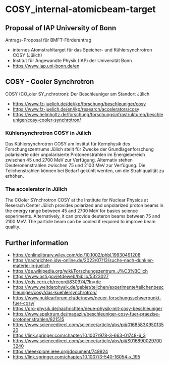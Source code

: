 # COSY_internal-atomicbeam-target

## Proposal of IAP University of Bonn 
Antrags-Proposal für BMFT-Förderantrag 
- internes Atomstrahltarget für das Speicher- und Kühlersynchrotron COSY (Jülich) 
- Institut für Angewandte Physik (IAP) der Universität Bonn
- https://www.iap.uni-bonn.de/en

## COSY - Cooler Synchrotron
COSY (CO_oler SY_nchrotron): Der Beschleuniger am Standort Jülich
- https://www.fz-juelich.de/de/ikp/forschung/beschleuniger/cosy
- https://www.fz-juelich.de/en/ikp/research/accelerators/cosy
- https://www.helmholtz.de/forschung/forschungsinfrastrukturen/beschleuniger/cosy-cooler-synchrotron/

### Kühlersynchrotron COSY in Jülich
Das Kühlersynchrotron COSY am Institut für Kernphysik des Forschungszentrums Jülich stellt für Zwecke der Grundlagenforschung polarisierte 
oder unpolarisierte Protonenstrahlen im Energiebereich zwischen 45 und 2700 MeV zur Verfügung. Alternativ stehen Deuteronenstrahlen zwischen
75 und 2100 MeV zur Verfügung. Die Teilchenstrahlen können bei Bedarf gekühlt werden, um die Strahlqualität zu erhöhen.

### The accelerator in Jülich
The COoler SYnchrotron COSY at the Institute for Nuclear Physics at Reserach Center Jülich provides polarized and unpolarized proton beams
in the energy range between 45 and 2700 MeV for basics science experiments. Alternatively, it can provide deuteron beams between 75 and 
2100 MeV. The particle beam can be cooled if required to improve beam quality.

## Further information
- https://onlinelibrary.wiley.com/doi/10.1002/phbl.19930491208
- https://nachrichten.idw-online.de/2023/07/13/suche-nach-dunkler-materie-in-juelich
- https://de.wikipedia.org/wiki/Forschungszentrum_J%C3%BClich
- https://www.osti.gov/etdeweb/biblio/5323027
- https://cds.cern.ch/record/830974/?ln=de
- https://www.weltderphysik.de/gebiet/teilchen/experimente/teilchenbeschleuniger/cosy/das-kuehlersynchrotron/
- https://www.nuklearforum.ch/de/news/neuer-forschungsschwerpunkt-fuer-cosy/
- https://pro-physik.de/nachrichten/neue-physik-mit-cosy-beschleuniger
- https://www.spektrum.de/magazin/beschleuniger-cosy-fuer-praezise-protonenstrahlen/821515
- https://www.sciencedirect.com/science/article/abs/pii/0168583X95013520
- https://link.springer.com/chapter/10.1007/978-3-663-01748-6_3
- https://www.sciencedirect.com/science/article/abs/pii/S0168900297003240
- https://ieeexplore.ieee.org/document/749924
- https://link.springer.com/chapter/10.1007/3-540-16054-x_195
  


 

